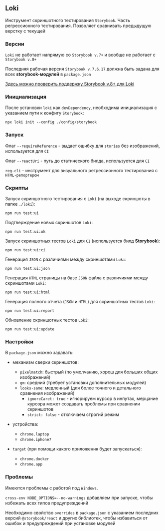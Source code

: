 ## Loki

Инструмент скриншотного тестирования `Storybook`. Часть регрессионного тестирования.
Позволяет сравнивать предыдущую верстку с текущей

### Версии

`Loki` не работает напрямую со `Storybook v.7+` и вообще не работает с `Storybook v.8+`

Последняя рабочая версия `Storybook v.7.6.17` должна быть задана для всех **storybook-модулей** в `package.json`

[Здесь можно проверить поддержку Storybook v.8+ для Loki](https://github.com/storybookjs/storybook/issues/26031)

### Инициализация

После установки `loki` как `devDependency`, необходима инициализация с указанием пути к конфигу `Storybook`:

`npx loki init --config ./config/storybook`

### Запуск

Флаг `--requireReference` - выдает ошибку для `stories` без изображений, используется для `CI`

Флаг `--reactUri` - путь до статического билда, используется для `CI`

`reg-cli` - инструмент для визуального регрессионного тестирования с `HTML-репортером`

### Скрипты

Запуск скриншотного тестирования с `Loki` (на выходе скриншоты в папке `./loki`):

    npm run test:ui

Подтверждение новых скриншотов `Loki`:

    npm run test:ui:ok

Запуск скриншотных тестов `Loki` для `CI` (используется билд **Storybook**):

    npm run test:ui:ci

Генерация `JSON` с различиями между скриншотами `Loki`:

    npm run test:ui:json

Генерация `HTML` страницы на базе `JSON` файла с различиями между скриншотами `Loki`:

    npm run test:ui:html

Генерация полного отчета (`JSON` и `HTML`) для скриншотных тестов `Loki`:

    npm run test:ui:report

Обновление скриншотных тестов `Loki`:

    npm run test:ui:update

### Настройки

В `package.json` можно задавать:
- механизм сверки скриншотов:
    - `pixelmatch`: быстрый (по умолчанию, хорош для больших общих изображений)
    - `gm`: средний (требует установки дополнительных модулей)
    - `looks-same`: медленный (для более точного и детального сравнения изображений)
      - `ignoreCaret: true` - игнорируем курсор в инпутах,
                              мерцание курсора может создавать проблемы при сравнении скриншотов
      - `strict: false` - отключаем строгий режим

- устройства:
    - `chrome.laptop`
    - `chrome.iphone7`

- `target` (при помощи какого приложения будет запускаться):
    - `chrome.docker`
    - `chrome.app`

### Проблемы

Имеются проблемы с работой под `Windows`.

`cross-env NODE_OPTIONS=--no-warnings` добавляем при запуске, чтобы избежать всех типов предупреждений

Необходимо свойство `overrides` в `package.json` с указанием последних версий `@storybook/react` и
других библиотек, чтобы избавиться от ошибок и предупреждений при установке модулей
